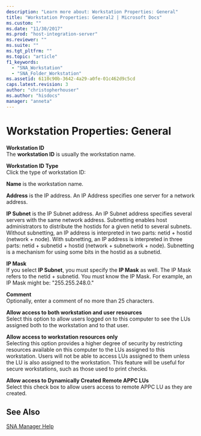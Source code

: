 ```yaml
---
description: "Learn more about: Workstation Properties: General"
title: "Workstation Properties: General2 | Microsoft Docs"
ms.custom: ""
ms.date: "11/30/2017"
ms.prod: "host-integration-server"
ms.reviewer: ""
ms.suite: ""
ms.tgt_pltfrm: ""
ms.topic: "article"
f1_keywords: 
  - "SNA_Workstation"
  - "SNA_Folder_Workstation"
ms.assetid: 6110c90b-3642-4a29-a0fe-01c462d9c5cd
caps.latest.revision: 3
author: "christopherhouser"
ms.author: "hisdocs"
manager: "anneta"
---
```

# Workstation Properties: General
**Workstation ID**  
 The **workstation ID** is usually the workstation name.  
  
 **Workstation ID Type**  
 Click the type of workstation ID:  
  
 **Name** is the workstation name.  
  
 **Address** is the IP address. An IP Address specifies one server for a network address.  
  
 **IP Subnet** is the IP Subnet address. An IP Subnet address specifies several servers with the same network address. Subnetting enables host administrators to distribute the hostids for a given netid to several subnets. Without subnetting, an IP address is interpreted in two parts: netid + hostid (network + node). With subnetting, an IP address is interpreted in three parts: netid + subnetid + hostid (network + subnetwork + node). Subnetting is a mechanism for using some bits in the hostid as a subnetid.  
  
 **IP Mask**  
 If you select **IP Subnet**, you must specify the **IP Mask** as well. The IP Mask refers to the netid + subnetid. You must know the IP Mask. For example, an IP Mask might be: "255.255.248.0."  
  
 **Comment**  
 Optionally, enter a comment of no more than 25 characters.  
  
 **Allow access to both workstation and user resources**  
 Select this option to allow users logged on to this computer to see the LUs assigned both to the workstation and to that user.  
  
 **Allow access to workstation resources only**  
 Selecting this option provides a higher degree of security by restricting resources available on this computer to the LUs assigned to this workstation. Users will not be able to access LUs assigned to them unless the LU is also assigned to the workstation. This feature will be useful for secure workstations, such as those used to print checks.  
  
 **Allow access to Dynamically Created Remote APPC LUs**  
 Select this check box to allow users access to remote APPC LU as they are created.  
  
## See Also  
 [SNA Manager Help](../core/sna-manager-help1.md)
